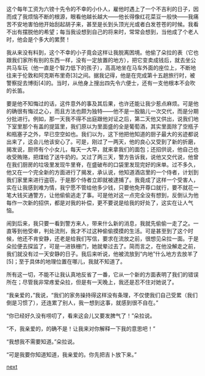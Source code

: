 
这个每年工资为六镑十先令的不幸的小仆人，雇他时遇上了一个不吉利的日子，因而成了我烦恼不断的根源，眼看他越长越大——他长得像红花菜豆一般快——我痛苦不安地害怕他开始刮起胡子来，甚至是长到头顶光光或者白发苍苍的时候。我看不出有摆脱他的希望；每当我设想到自己的将来时，常常会想到，当他成了个老人时，他会是个多大的累赘！

我从来没有料到，这个不幸的小子竟会这样让我脱离困境。他偷了朵拉的表（它也跟我们家所有别的东西一样，没有一定放置的地方），把它变卖成钱后，就去坐公共马车玩（他一直是个智力低下的孩子），高高地坐在马车外面的座位上，不断地往来于伦敦和阿克斯布里奇[3]之间。据我记得，他是在完成第十五趟旅行时，被警察捉去博街[4]的。当时，从他身上搜出四先令六便士，还有一支他根本不会吹的长笛。

要是他不知悔过的话，这件意外的事及其后果，也许还能让我少惹点麻烦。可是他的确很有悔过之心，而且方法也颇为独特——他不是一股脑儿一次交代，而是分期分批进行。例如，那一天我不得不出庭跟他对证之后，第二天他又供出，说我们地下室里那个有盖的提篮里，我们原以为里面盛的全是葡萄酒，其实里面除了空瓶子和瓶塞子之外，早已空空如也。我们以为，这下他把他知道的厨子最大的劣迹都说出来了，这会儿他该安心了。可是，刚过了一两天，他的良心又受到了新的折磨，揭发说，厨师有个小女儿，每天一大早，就来拿我们的面包；还招供说，他自己也收受贿赂，把煤给了送牛奶的。又过了两三天，警方告诉我，说他又交代说，他曾在我们厨房的垃圾里发现牛里脊，在盛破布的口袋里发现完好的床单。过不多久，他又在一个完全新的方面进行了揭发，承认说，他知道酒店里的一个侍者，计划到我们家里来进行盗窃，于是那个侍者立即就被逮捕了。我竟成了这样一个受害人，实在让我感到难为情，我宁愿不管给他多少钱，只要他免开尊口就行，要不就花一笔大钱买通警方，让他偷偷逃走了事。可是他对这一点完全没有想到，反倒认为他每作一次新的招供，都是对我的补偿，更不要说是给我的好处了，这实在让人气恼。

闹到后来，我只要一看到警方来人，带来什么新的消息，我就先偷偷一走了之。一直等到他受审，判处流刑，我才不过这种偷偷摸摸的生活。可是甚至到了这个时候，他还不肯安静，还老是给我们写信，要求在流放之前，很想见朵拉一面。于是朵拉便去探监了，可是一进铁栅门，她就晕过去了。简而言之，在他没解走之前，我们就没有过一天安静的日子。我后来听说，他被流放到“内地”什么地方去放羊了[5]；至于具体的地理位置在哪儿，我就不知道了。

所有这一切，不能不让我认真地反省了一番，它从一个新的方面表明了我们的错误所在；尽管我非常疼爱朵拉，但是有一天晚上，我还是忍不住对她说了。

“我亲爱的，”我说，“我们的家务操持得这样没有条理，不仅使我们自己受累（我们倒是习惯了），还连累了别人，我一想到这事，就感到很不自在。”

“你已经好久没有唠叨了，看来这会儿又要发脾气了！”朵拉说。

“不，我亲爱的，的确不是！让我来对你解释一下我的意思吧！”

“我想我不需要知道。”朵拉说。

“可是我要你知道知道，我亲爱的。你先把吉卜放下来。”

[next](page614.md)